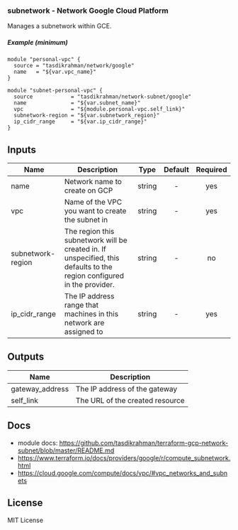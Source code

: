 ### subnetwork - Network Google Cloud Platform 

Manages a subnetwork within GCE.

##### Example (minimum)

```hcl
module "personal-vpc" {
  source = "tasdikrahman/network/google"
  name   = "${var.vpc_name}"
}

module "subnet-personal-vpc" {
  source            = "tasdikrahman/network-subnet/google"
  name              = "${var.subnet_name}"
  vpc               = "${module.personal-vpc.self_link}"
  subnetwork-region = "${var.subnetwork_region}"
  ip_cidr_range     = "${var.ip_cidr_range}"
}
```

## Inputs

| Name | Description | Type | Default | Required |
|------|-------------|:----:|:-----:|:-----:|
| name | Network name to create on GCP | string | - | yes |
| vpc | Name of the VPC you want to create the subnet in | string | - | yes |
| subnetwork-region | The region this subnetwork will be created in. If unspecified, this defaults to the region configured in the provider. | string | - | no |
| ip_cidr_range |  The IP address range that machines in this network are assigned to | string | - | yes |

## Outputs

| Name | Description |
|------|-------------|
| gateway_address | The IP address of the gateway |
| self_link | The URL of the created resource |

## Docs 

- module docs: https://github.com/tasdikrahman/terraform-gcp-network-subnet/blob/master/README.md
- https://www.terraform.io/docs/providers/google/r/compute_subnetwork.html
- https://cloud.google.com/compute/docs/vpc/#vpc_networks_and_subnets

## License

MIT License
